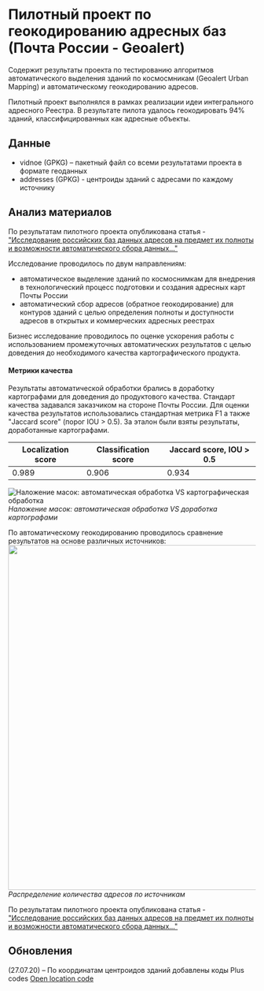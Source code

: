 # Пилотный проект по геокодированию адресных баз (Почта России - Geoalert)

Содержит результаты проекта по тестированию алгоритмов автоматического выделения зданий по космосмникам (Geoalert Urban Mapping) и автоматическому геокодированию адресов.

Пилотный проект выполнялся в рамках реализации идеи интегрального адресного Реестра. В результате пилота удалось геокодировать 94% зданий, классифицированных как адресные объекты.

Данные
------

- vidnoe (GPKG) – пакетный файл со всеми результатами проекта в формате геоданных
- addresses (GPKG) - центроиды зданий с адресами по каждому источнику


Анализ материалов
-----------------

По результатам пилотного проекта опубликована статья -
["Исследование российских баз данных адресов на предмет их полноты и возможности автоматического сбора данных..."](https://medium.com/@geoalert/geocoding-post-94f05f40c4da)


Исследование проводилось по двум направлениям: 
- автоматическое выделение зданий по космоснимкам для внедрения в технологический процесс подготовки и создания адресных карт Почты России
- автоматический сбор адресов (обратное геокодирование) для контуров зданий с целью определения полноты и доступности адресов в открытых и коммерческих адресных реестрах

Бизнес исследование проводилось по оценке ускорения работы с использованием промежуточных автоматических результатов с целью доведения до необходимого качества картографического продукта.

#### Метрики качества

Результаты автоматической обработки брались в доработку картографами для доведения до продуктового качества. Стандарт качества задавался заказчиком на стороне Почты России.
Для оценки качества результатов использовались стандартная метрика F1 а также "Jaccard score" (порог IOU > 0.5). За эталон были взяты результаты, доработанные картографами.


| Localization score | Classification score| Jaccard score, IOU > 0.5 |
| --- | --- | --- |
| 0.989| 0.906 | 0.934 |

![Наложение масок: автоматическая обработка VS картографическая обработка](https://i.ibb.co/9qXn5FC/vidnoe-masks.png)
*Наложение масок: автоматическая обработка VS доработка картографами*

По автоматическому геокодированию проводилось сравнение результатов на основе различных источников:
<img src="https://miro.medium.com/max/1400/1*55DtRvrkZ9LaIQ72Fbr8Ag.png" width="700"> 
*Распределение количества адресов по источникам*

По результатам пилотного проекта опубликована статья -
["Исследование российских баз данных адресов на предмет их полноты и возможности автоматического сбора данных..."](https://medium.com/@geoalert/geocoding-post-94f05f40c4da)

Обновления
----------

(27.07.20) – По координатам центроидов зданий добавлены коды Plus codes [Open location code](https://en.wikipedia.org/wiki/Open_Location_Code)